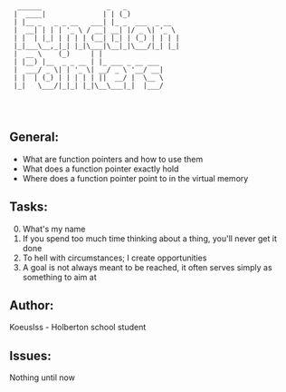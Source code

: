 ```


  ______                _   _
 |  ____|              | | (_)
 | |__ _   _ _ __   ___| |_ _  ___  _ __
 |  __| | | | '_ \ / __| __| |/ _ \| '_ \
 | |  | |_| | | | | (__| |_| | (_) | | | |
 |_|___\__,_|_| |_|\___|\__|_|\___/|_| |_|
 |  __ \    (_)     | |
 | |__) |__  _ _ __ | |_ ___ _ __ ___
 |  ___/ _ \| | '_ \| __/ _ \ '__/ __|
 | |  | (_) | | | | | ||  __/ |  \__ \
 |_|   \___/|_|_| |_|\__\___|_|  |___/




```

## General:
* What are function pointers and how to use them
* What does a function pointer exactly hold
* Where does a function pointer point to in the virtual memory

## Tasks:
0. What's my name
1. If you spend too much time thinking about a thing, you'll never get it done
2. To hell with circumstances; I create opportunities
3. A goal is not always meant to be reached, it often serves simply as something to aim at

## Author:
KoeusIss - Holberton school student

## Issues:
Nothing until now
